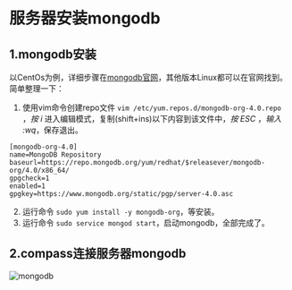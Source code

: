 # 服务器安装mongodb

## 1.mongodb安装

以CentOs为例，详细步骤在[mongodb官网](https://docs.mongodb.com/manual/tutorial/install-mongodb-on-red-hat/)，其他版本Linux都可以在官网找到。简单整理一下：

1. 使用vim命令创建repo文件 `vim /etc/yum.repos.d/mongodb-org-4.0.repo `，*按 i* 进入编辑模式，复制(shift+ins)以下内容到该文件中，*按 ESC* ，*输入 :wq*，保存退出。

```
[mongodb-org-4.0]
name=MongoDB Repository
baseurl=https://repo.mongodb.org/yum/redhat/$releasever/mongodb-org/4.0/x86_64/
gpgcheck=1
enabled=1
gpgkey=https://www.mongodb.org/static/pgp/server-4.0.asc
```

2. 运行命令 `sudo yum install -y mongodb-org`，等安装。
3. 运行命令 `sudo service mongod start`，启动mongodb，全部完成了。

## 2.compass连接服务器mongodb

![mongodb](https://afeifeifei.github.io/class-demo/img/mongodb.jpg)









